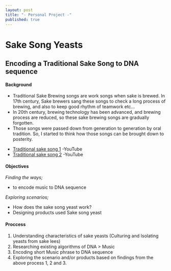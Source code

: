 ```yaml
---
layout: post
title: "- Personal Project -"
published: true
---
```



# Sake Song Yeasts

## Encoding a Traditional Sake Song to DNA sequence



#### Background

* Traditional Sake Brewing songs are work songs when sake is brewed.
In 17th century, Sake brewers sang these songs to check a long process of brewing, and also to keep good rhythm of teamwork etc… 
* In 20th century, brewing technology has been advanced, and brewing process are reduced, so these sake brewing songs are gradually forgotten.
* Those songs were passed down from generation to generation by oral tradition. So, I started to think how those songs can be brought down to posterity.


- [Traditional sake song 1](https://www.youtube.com/watch?v=le4eRY3imvQ) -YouTube
- [Traditional sake song 2](https://www.youtube.com/watch?v=EvL-sPA3Gws&nohtml5=False) -YouTube


#### Objectives

*Finding the ways;*

- to encode music to DNA sequence


*Exploring scenarios;*

- How does the sake song yeast work?
- Designing products used Sake song yeast 


#### Proccess

1. Understanding characteristics of sake yeasts (Culturing and Isolating yeasts from sake lees)
2. Researching existing algorithms of DNA > Music 
3. Encoding short Music phrase to DNA sequence
4. Exploring the scenario and/or products based on findings from the above process 1, 2 and 3.

